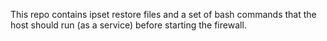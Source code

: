 This repo contains
ipset restore files
and a set of bash commands
that the host should run (as a service)
before starting the firewall.
